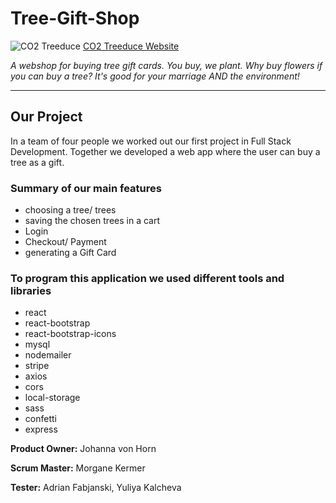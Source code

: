 # Tree-Gift-Shop

![CO2 Treeduce](https://github.com/mkermer/Tree-Gift-Shop/blob/main/src/Logo/Treeduce-old.png "CO2 Treeduce")
[CO2 Treeduce Website](https://treeduce.herokuapp.com/)

*A webshop for buying tree gift cards. You buy, we plant. Why buy flowers if you can buy a tree? It's good for your marriage AND the environment!*

___

## Our Project

In a team of four people we worked out our first project in Full Stack Development.
Together we developed a web app where the user can buy a tree as a gift.

### Summary of our main features

* choosing a tree/ trees
* saving the chosen trees in a cart
* Login
* Checkout/ Payment
* generating a Gift Card

### To program this application we used different tools and libraries

* react
* react-bootstrap
* react-bootstrap-icons
* mysql
* nodemailer
* stripe
* axios
* cors
* local-storage
* sass
* confetti
* express

**Product Owner:** Johanna von Horn

**Scrum Master:** Morgane Kermer

**Tester:** Adrian Fabjanski, Yuliya Kalcheva
